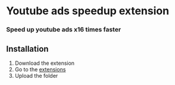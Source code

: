 # Youtube ads speedup extension

### Speed up youtube ads x16 times faster

## Installation

1. Download the extension
2. Go to the [extensions](chrome://extensions/)
3. Upload the folder